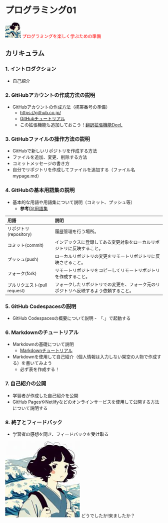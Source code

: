 # プログラミング01
<img src="/image.png"  width="10%">
<font color="red">プログラミングを楽しく学ぶための準備</font>

## カリキュラム

### 1. イントロダクション
   - 自己紹介

### 2. GitHubアカウントの作成方法の説明
   - GitHubアカウントの作成方法（携帯番号の準備）
      - https://github.co.jp/ 
      - [GitHubチュートリアル](https://docs.github.com/ja/get-started/quickstart/hello-world)
      - この拡張機能も追加しておこう！[翻訳拡張機能DeeL](https://www.deepl.com/ja/chrome-extension)

### 3. GitHubファイルの操作方法の説明
   - GitHubで新しいリポジトリを作成する方法
   - ファイルを追加、変更、削除する方法
   - コミットメッセージの書き方
   - 自分でリポジトリを作成してファイルを追加する（ファイル名 mypage.md）

### 4. GitHubの基本用語集の説明
   - 基本的な用語や用語集について説明（コミット、プッシュ等）  
      - **参考**[Git用語集](https://qiita.com/toshi_um/items/72c9d929a600323b2e77)

|用語|説明|
|:--|:--|
|リポジトリ(repository)|履歴管理を行う場所。|
|コミット(commit)|インデックスに登録してある変更対象をローカルリポジトリに反映すること。|
|プッシュ(push)|ローカルリポジトリの変更をリモートリポジトリに反映させること。|
|フォーク(fork)|リモートリポジトリをコピーしてリモートリポジトリを作成すること。|
|プルリクエスト(pull request)|フォークしたリポジトリでの変更を、フォーク元のリポジトリへ反映するよう依頼すること。|

### 5. GitHub Codespacesの説明
   - GitHub Codespacesの概要について説明
      -　「.」で起動する 

### 6. Markdownのチュートリアル
   - Markdownの基礎について説明
      - [Markdownチュートリアル](https://ai-inter1.com/markdown/)
   - Markdownを使用して自己紹介（個人情報は入力しない架空の人物で作成する）を書いてみよう
      - 必ず表を作成する！

### 7. 自己紹介の公開
   - 学習者が作成した自己紹介を公開
   - GitHub PagesやNetlifyなどのオンラインサービスを使用して公開する方法について説明する

### 8. 終了とフィードバック
   - 学習者の感想を聞き、フィードバックを受け取る  

![挿絵](image.png "AIの作った画像です")
どうでしたか!来ましたか？
